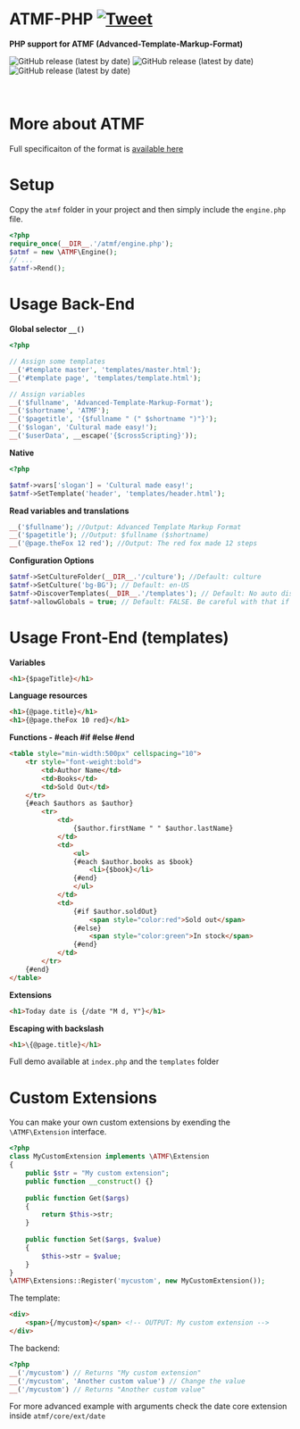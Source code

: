 # ATMF-PHP [![Tweet](https://img.shields.io/twitter/url/http/shields.io.svg?style=social)](https://twitter.com/intent/tweet?text=Build%20complex%20localized%20%23PHP%20web%20solutions%20with%20%23ATMF%0A%0A&url=https://github.com/skito/ATMF-PHP)

__PHP support for ATMF (Advanced-Template-Markup-Format)__

![GitHub release (latest by date)](https://img.shields.io/badge/php-%3E%3D5.5-blue)
![GitHub release (latest by date)](https://img.shields.io/badge/production-ready-green)
![GitHub release (latest by date)](https://img.shields.io/badge/coverage-100%25-green)

&nbsp;
 
# More about ATMF
Full specificaiton of the format is [available here](https://github.com/skito/ATMF)

# Setup
Copy the ``atmf`` folder in your project and then simply include the ``engine.php`` file.
```php
<?php
require_once(__DIR__.'/atmf/engine.php');
$atmf = new \ATMF\Engine();
// ...
$atmf->Rend();
```

# Usage Back-End
__Global selector ``__()``__

```php
<?php

// Assign some templates
__('#template master', 'templates/master.html');
__('#template page', 'templates/template.html');

// Assign variables
__('$fullname', 'Advanced-Template-Markup-Format');
__('$shortname', 'ATMF');
__('$pagetitle', '{$fullname " (" $shortname ")"}');
__('$slogan', 'Cultural made easy!');
__('$userData', __escape('{$crossScripting}'));
```

__Native__
```php
<?php

$atmf->vars['slogan'] = 'Cultural made easy!';
$atmf->SetTemplate('header', 'templates/header.html');
```

__Read variables and translations__
```php
__('$fullname'); //Output: Advanced Template Markup Format
__('$pagetitle'); //Output: $fullname ($shortname)
__('@page.theFox 12 red'); //Output: The red fox made 12 steps
```

__Configuration Options__
```php
$atmf->SetCultureFolder(__DIR__.'/culture'); //Default: culture
$atmf->SetCulture('bg-BG'); // Default: en-US
$atmf->DiscoverTemplates(__DIR__.'/templates'); // Default: No auto discovery
$atmf->allowGlobals = true; // Default: FALSE. Be careful with that if set it to TRUE!
```

# Usage Front-End (templates)
__Variables__
```html
<h1>{$pageTitle}</h1>
```

__Language resources__
```html
<h1>{@page.title}</h1>
<h1>{@page.theFox 10 red}</h1>
```

__Functions - #each #if #else #end__
```html
<table style="min-width:500px" cellspacing="10">
    <tr style="font-weight:bold">
        <td>Author Name</td>
        <td>Books</td>
        <td>Sold Out</td>
    </tr>
    {#each $authors as $author}
        <tr>
            <td>
                {$author.firstName " " $author.lastName}
            </td>
            <td>
                <ul>
                {#each $author.books as $book}
                    <li>{$book}</li>
                {#end}
                </ul>
            </td>
            <td>
                {#if $author.soldOut}
                    <span style="color:red">Sold out</span>
                {#else}
                    <span style="color:green">In stock</span>
                {#end}
            </td>
        </tr>
    {#end}
</table>
```

__Extensions__
```html
<h1>Today date is {/date "M d, Y"}</h1>
```

__Escaping with backslash__
```html
<h1>\{@page.title}</h1>
```

Full demo available at ``index.php`` and the ``templates`` folder

# Custom Extensions
You can make your own custom extensions by exending the ``\ATMF\Extension`` interface.

```php
<?php
class MyCustomExtension implements \ATMF\Extension
{
    public $str = "My custom extension";
    public function __construct() {}
    
    public function Get($args) 
    {
        return $this->str;
    }
    
    public function Set($args, $value) 
    {
        $this->str = $value;
    }
}
\ATMF\Extensions::Register('mycustom', new MyCustomExtension());
```

The template:
```html
<div>
    <span>{/mycustom}</span> <!-- OUTPUT: My custom extension -->
</div>
```

The backend:
```php
<?php
__('/mycustom') // Returns "My custom extension"
__('/mycustom', 'Another custom value') // Change the value
__('/mycustom') // Returns "Another custom value"
```

For more advanced example with arguments check the date core extension inside ``atmf/core/ext/date``


